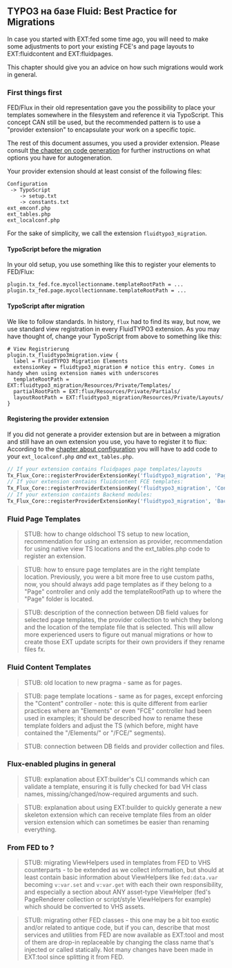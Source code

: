 ## TYPO3 на базе Fluid: Best Practice for Migrations

In case you started with EXT:fed some time ago, you will need to make some adjustments to port your existing FCE's and
page layouts to EXT:fluidcontent and EXT:fluidpages.

This chapter should give you an advice on how such migrations would work in general.

### First things first

FED/Flux in their old representation gave you the possibility to place your templates somewhere in the filesystem
and reference it via TypoScript. This concept CAN still be used, but the recommended pattern is to use a
"provider extension" to encapsulate your work on a specific topic.

The rest of this document assumes, you used a provider extension. Please consult
[the chapter on code generation](CodeBuilding.md) for further instructions on what options you have for autogeneration.

Your provider extension should at least consist of the following files:
```plain
Configuration
 -> TypoScript
    -> setup.txt
    -> constants.txt
ext_emconf.php
ext_tables.php
ext_localconf.php
```

For the sake of simplicity, we call the extension ``fluidtypo3_migration``.

#### TypoScript before the migration

In your old setup, you use something like this to register your elements to FED/Flux:
```
plugin.tx_fed.fce.mycollectionname.templateRootPath = ...
plugin.tx_fed.page.mycollectionname.templateRootPath = ...
```

#### TypoScript after migration

We like to follow standards. In history, ``flux`` had to find its way, but now, we use standard view registration in
every FluidTYPO3 extension. As you may have thought of, change your TypoScript from above to something like this:

```plain
# View Registrierung
plugin.tx_fluidtypo3migration.view {
  label = FluidTYPO3 Migration Elements
  extensionKey = fluidtypo3_migration # notice this entry. Comes in handy when using extension names with underscores
  templateRootPath = EXT:fluidtypo3_migration/Resources/Private/Templates/
  partialRootPath = EXT:flux/Resources/Private/Partials/
  layoutRootPath = EXT:fluidtypo3_migration/Resources/Private/Layouts/
}
```

#### Registering the provider extension

If you did not generate a provider extension but are in between a migration and still have an own extension you use, you
have to register it to flux:
According to the [chapter about configuration](Configuration.md#extension-key-registration) you will have to add code to
your ``ext_localconf.php`` *and* ``ext_tables.php``.

```php
// If your extension contains fluidpages page templates/layouts
Tx_Flux_Core::registerProviderExtensionKey('fluidtypo3_migration', 'Page');
// If your extension contains fluidcontent FCE templates:
Tx_Flux_Core::registerProviderExtensionKey('fluidtypo3_migration', 'Content');
// If your extension containts Backend modules:
Tx_Flux_Core::registerProviderExtensionKey('fluidtypo3_migration', 'Backend');
```

### Fluid Page Templates

> STUB: how to change oldschool TS setup to new location, recommendation for using an extension as provider,
> recommendation for using native view TS locations and the ext_tables.php code to register an extension.

> STUB: how to ensure page templates are in the right template location. Previously, you were a bit more free to use
> custom paths, now, you should always add page templates as if they belong to a "Page" controller and only add the
> templateRootPath up to where the "Page" folder is located.

> STUB: description of the connection between DB field values for selected page templates, the provider collection to
> which they belong and the location of the template file that is selected. This will allow more experienced users to
> figure out manual migrations or how to create those EXT update scripts for their own providers if they rename files
> fx.

### Fluid Content Templates

> STUB: old location to new pragma - same as for pages.

> STUB: page template locations - same as for pages, except enforcing the "Content" controller - note: this is quite different
> from earlier practices where an "Elements" or even "FCE" controller had been used in examples; it should be described how to
> rename these template folders and adjust the TS (which before, might have contained the "/Elements/" or "/FCE/" segments).

> STUB: connection between DB fields and provider collection and files.

### Flux-enabled plugins in general

> STUB: explanation about EXT:builder's CLI commands which can validate a template, ensuring it is fully checked for bad VH class
> names, missing/changed/now-required arguments and such.

> STUB: explanation about using EXT:builder to quickly generate a new skeleton extension which can receive template files from
> an older version extension which can sometimes be easier than renaming everything.

### From FED to ?

> STUB: migrating ViewHelpers used in templates from FED to VHS counterparts - to be extended as we collect information, but
> should at least contain basic information about ViewHelpers like `fed:data.var` becoming `v:var.set` and `v:var.get` with
> each their own responsibility, and especially a section about ANY asset-type ViewHelper (fed's PageRenderer collection
> or script/style ViewHelpers for example) which should be converted to VHS assets.

> STUB: migrating other FED classes - this one may be a bit too exotic and/or related to antique code, but if you can, describe
> that most services and utilities from FED are now available as EXT:tool and most of them are drop-in replaceable by changing
> the class name that's injected or called statically. Not many changes have been made in EXT:tool since splitting it from FED.
